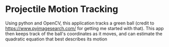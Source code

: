 # Projectile Motion Tracking
 Using python and OpenCV, this application tracks a green ball (credit to https://www.pyimagesearch.com/ for getting me started with that). This app then keeps track of the ball's coordinates as it moves, and can estimate the quadratic equation that best describes its motion
